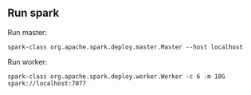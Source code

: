 

## Run spark

Run master:
```shell
spark-class org.apache.spark.deploy.master.Master --host localhost
```

Run worker:
```shell
spark-class org.apache.spark.deploy.worker.Worker -c 6 -m 10G spark://localhost:7077
```
